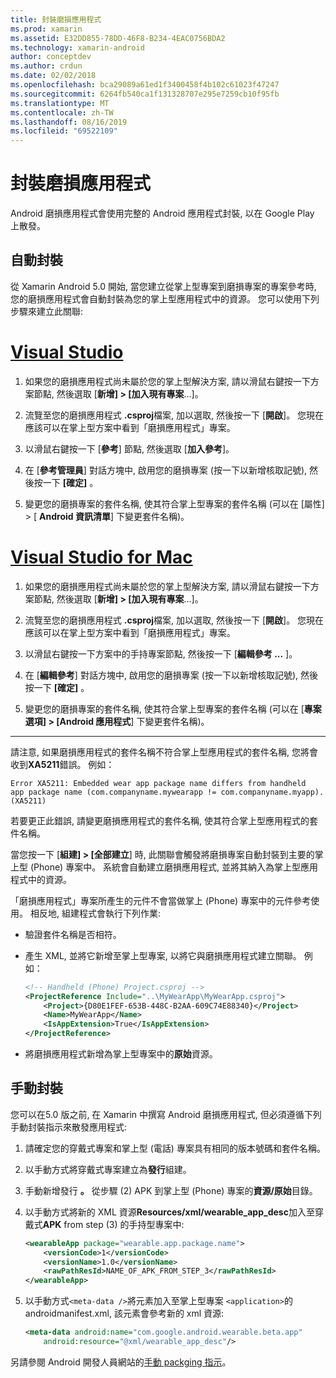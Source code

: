 ```yaml
---
title: 封裝磨損應用程式
ms.prod: xamarin
ms.assetid: E32DD855-78DD-46F8-B234-4EAC0756BDA2
ms.technology: xamarin-android
author: conceptdev
ms.author: crdun
ms.date: 02/02/2018
ms.openlocfilehash: bca29089a61ed1f3400458f4b102c61023f47247
ms.sourcegitcommit: 6264fb540ca1f131328707e295e7259cb10f95fb
ms.translationtype: MT
ms.contentlocale: zh-TW
ms.lasthandoff: 08/16/2019
ms.locfileid: "69522109"
---
```

# <a name="packaging-wear-apps"></a>封裝磨損應用程式

Android 磨損應用程式會使用完整的 Android 應用程式封裝, 以在 Google Play 上散發。 

## <a name="automatic-packaging"></a>自動封裝

從 Xamarin Android 5.0 開始, 當您建立從掌上型專案到磨損專案的專案參考時, 您的磨損應用程式會自動封裝為您的掌上型應用程式中的資源。 您可以使用下列步驟來建立此關聯: 

# <a name="visual-studiotabwindows"></a>[Visual Studio](#tab/windows)

1. 如果您的磨損應用程式尚未屬於您的掌上型解決方案, 請以滑鼠右鍵按一下方案節點, 然後選取 [**新增] > [加入現有專案**...]。

2. 流覽至您的磨損應用程式 **.csproj**檔案, 加以選取, 然後按一下 [**開啟**]。 您現在應該可以在掌上型方案中看到「磨損應用程式」專案。

3. 以滑鼠右鍵按一下 [**參考**] 節點, 然後選取 [**加入參考**]。

4. 在 [**參考管理員**] 對話方塊中, 啟用您的磨損專案 (按一下以新增核取記號), 然後按一下 **[確定]** 。

5. 變更您的磨損專案的套件名稱, 使其符合掌上型專案的套件名稱 (可以在 [屬性] > [ **Android 資訊清單**] 下變更套件名稱)。

# <a name="visual-studio-for-mactabmacos"></a>[Visual Studio for Mac](#tab/macos)

1. 如果您的磨損應用程式尚未屬於您的掌上型解決方案, 請以滑鼠右鍵按一下方案節點, 然後選取 [**新增] > [加入現有專案**...]。

2. 流覽至您的磨損應用程式 **.csproj**檔案, 加以選取, 然後按一下 [**開啟**]。 您現在應該可以在掌上型方案中看到「磨損應用程式」專案。

3. 以滑鼠右鍵按一下方案中的手持專案節點, 然後按一下 [**編輯參考 ...** ]。

4. 在 [**編輯參考**] 對話方塊中, 啟用您的磨損專案 (按一下以新增核取記號), 然後按一下 **[確定]** 。

5. 變更您的磨損專案的套件名稱, 使其符合掌上型專案的套件名稱 (可以在 [**專案選項] > [Android 應用程式**] 下變更套件名稱)。

-----


請注意, 如果磨損應用程式的套件名稱不符合掌上型應用程式的套件名稱, 您將會收到**XA5211**錯誤。 例如：

```shell
Error XA5211: Embedded wear app package name differs from handheld 
app package name (com.companyname.mywearapp != com.companyname.myapp). (XA5211)
```

若要更正此錯誤, 請變更磨損應用程式的套件名稱, 使其符合掌上型應用程式的套件名稱。

當您按一下 [**組建] > [全部建立**] 時, 此關聯會觸發將磨損專案自動封裝到主要的掌上型 (Phone) 專案中。 系統會自動建立磨損應用程式, 並將其納入為掌上型應用程式中的資源。

「磨損應用程式」專案所產生的元件不會當做掌上 (Phone) 專案中的元件參考使用。 相反地, 組建程式會執行下列作業:

- 驗證套件名稱是否相符。 

- 產生 XML, 並將它新增至掌上型專案, 以將它與磨損應用程式建立關聯。 例如： 

    ```xml
    <!-- Handheld (Phone) Project.csproj -->
    <ProjectReference Include="..\MyWearApp\MyWearApp.csproj">
        <Project>{D80E1FEF-653B-448C-B2AA-609C74E88340}</Project>
        <Name>MyWearApp</Name>
        <IsAppExtension>True</IsAppExtension>
    </ProjectReference>
    ```

- 將磨損應用程式新增為掌上型專案中的**原始**資源。 


## <a name="manual-packaging"></a>手動封裝

您可以在5.0 版之前, 在 Xamarin 中撰寫 Android 磨損應用程式, 但必須遵循下列手動封裝指示來散發應用程式: 

1. 請確定您的穿戴式專案和掌上型 (電話) 專案具有相同的版本號碼和套件名稱。

2. 以手動方式將穿戴式專案建立為**發行**組建。

3. 手動新增發行 **。** 從步驟 (2) APK 到掌上型 (Phone) 專案的**資源/原始**目錄。

4. 以手動方式將新的 XML 資源**Resources/xml/wearable_app_desc**加入至穿戴式**APK** from step (3) 的手持型專案中:

    ```xml
    <wearableApp package="wearable.app.package.name">
        <versionCode>1</versionCode>
        <versionName>1.0</versionName>
        <rawPathResId>NAME_OF_APK_FROM_STEP_3</rawPathResId>
    </wearableApp>
    ```

5. 以手動方式`<meta-data />`將元素加入至掌上型專案 `<application>`的 androidmanifest.xml, 該元素會參考新的 xml 資源:

    ```xml
    <meta-data android:name="com.google.android.wearable.beta.app"
        android:resource="@xml/wearable_app_desc"/>
    ```

另請參閱 Android 開發人員網站的[手動 packging 指示](https://developer.android.com/training/wearables/apps/packaging.html#PackageManually)。

